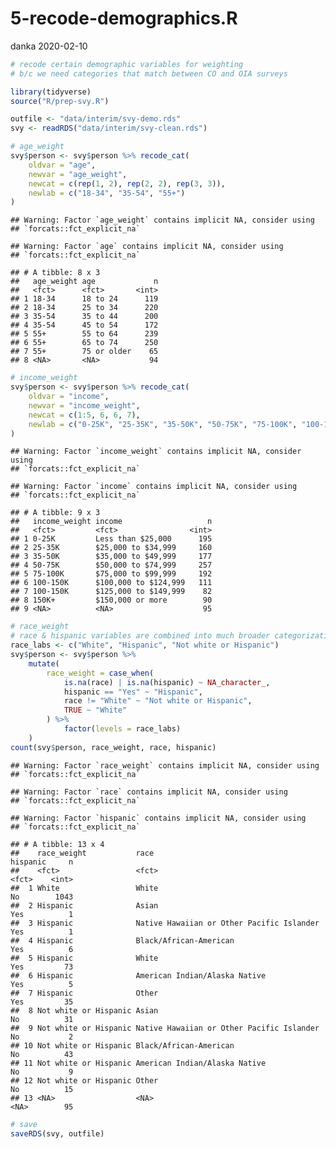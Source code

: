 5-recode-demographics.R
================
danka
2020-02-10

``` r
# recode certain demographic variables for weighting
# b/c we need categories that match between CO and OIA surveys

library(tidyverse)
source("R/prep-svy.R")

outfile <- "data/interim/svy-demo.rds"
svy <- readRDS("data/interim/svy-clean.rds")

# age_weight
svy$person <- svy$person %>% recode_cat(
    oldvar = "age", 
    newvar = "age_weight",
    newcat = c(rep(1, 2), rep(2, 2), rep(3, 3)), 
    newlab = c("18-34", "35-54", "55+")
)
```

    ## Warning: Factor `age_weight` contains implicit NA, consider using
    ## `forcats::fct_explicit_na`

    ## Warning: Factor `age` contains implicit NA, consider using
    ## `forcats::fct_explicit_na`

    ## # A tibble: 8 x 3
    ##   age_weight age             n
    ##   <fct>      <fct>       <int>
    ## 1 18-34      18 to 24      119
    ## 2 18-34      25 to 34      220
    ## 3 35-54      35 to 44      200
    ## 4 35-54      45 to 54      172
    ## 5 55+        55 to 64      239
    ## 6 55+        65 to 74      250
    ## 7 55+        75 or older    65
    ## 8 <NA>       <NA>           94

``` r
# income_weight
svy$person <- svy$person %>% recode_cat(
    oldvar = "income", 
    newvar = "income_weight",
    newcat = c(1:5, 6, 6, 7),
    newlab = c("0-25K", "25-35K", "35-50K", "50-75K", "75-100K", "100-150K", "150K+")
)
```

    ## Warning: Factor `income_weight` contains implicit NA, consider using
    ## `forcats::fct_explicit_na`

    ## Warning: Factor `income` contains implicit NA, consider using
    ## `forcats::fct_explicit_na`

    ## # A tibble: 9 x 3
    ##   income_weight income                   n
    ##   <fct>         <fct>                <int>
    ## 1 0-25K         Less than $25,000      195
    ## 2 25-35K        $25,000 to $34,999     160
    ## 3 35-50K        $35,000 to $49,999     177
    ## 4 50-75K        $50,000 to $74,999     257
    ## 5 75-100K       $75,000 to $99,999     192
    ## 6 100-150K      $100,000 to $124,999   111
    ## 7 100-150K      $125,000 to $149,999    82
    ## 8 150K+         $150,000 or more        90
    ## 9 <NA>          <NA>                    95

``` r
# race_weight
# race & hispanic variables are combined into much broader categorization
race_labs <- c("White", "Hispanic", "Not white or Hispanic")
svy$person <- svy$person %>% 
    mutate(
        race_weight = case_when(
            is.na(race) | is.na(hispanic) ~ NA_character_, 
            hispanic == "Yes" ~ "Hispanic",
            race != "White" ~ "Not white or Hispanic", 
            TRUE ~ "White"
        ) %>%
            factor(levels = race_labs)
    ) 
count(svy$person, race_weight, race, hispanic)
```

    ## Warning: Factor `race_weight` contains implicit NA, consider using
    ## `forcats::fct_explicit_na`

    ## Warning: Factor `race` contains implicit NA, consider using
    ## `forcats::fct_explicit_na`

    ## Warning: Factor `hispanic` contains implicit NA, consider using
    ## `forcats::fct_explicit_na`

    ## # A tibble: 13 x 4
    ##    race_weight           race                                      hispanic     n
    ##    <fct>                 <fct>                                     <fct>    <int>
    ##  1 White                 White                                     No        1043
    ##  2 Hispanic              Asian                                     Yes          1
    ##  3 Hispanic              Native Hawaiian or Other Pacific Islander Yes          1
    ##  4 Hispanic              Black/African-American                    Yes          6
    ##  5 Hispanic              White                                     Yes         73
    ##  6 Hispanic              American Indian/Alaska Native             Yes          5
    ##  7 Hispanic              Other                                     Yes         35
    ##  8 Not white or Hispanic Asian                                     No          31
    ##  9 Not white or Hispanic Native Hawaiian or Other Pacific Islander No           2
    ## 10 Not white or Hispanic Black/African-American                    No          43
    ## 11 Not white or Hispanic American Indian/Alaska Native             No           9
    ## 12 Not white or Hispanic Other                                     No          15
    ## 13 <NA>                  <NA>                                      <NA>        95

``` r
# save
saveRDS(svy, outfile)
```

